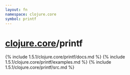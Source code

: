 ```yaml
---
layout: fn
namespace: clojure.core
symbol: printf
---
```


# [clojure.core](../)/printf

{% include 1.5.1/clojure.core/printf/docs.md %}
{% include 1.5.1/clojure.core/printf/examples.md %}
{% include 1.5.1/clojure.core/printf/src.md %}

